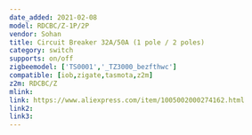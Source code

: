 ```yaml
---
date_added: 2021-02-08
model: RDCBC/Z-1P/2P
vendor: Sohan
title: Circuit Breaker 32A/50A (1 pole / 2 poles)
category: switch
supports: on/off
zigbeemodel: ['TS0001','_TZ3000_bezfthwc']
compatible: [iob,zigate,tasmota,z2m]
z2m: RDCBC/Z
mlink: 
link: https://www.aliexpress.com/item/1005002000274162.html
link2: 
link3: 
---
```


